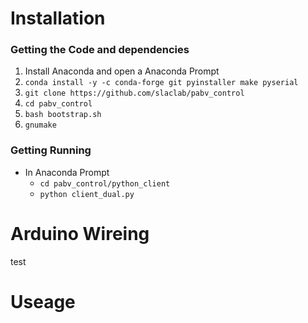 # Installation
### Getting the Code and dependencies
1. Install Anaconda and open a Anaconda Prompt
2. `conda install -y -c conda-forge git pyinstaller make pyserial`
3. `git clone https://github.com/slaclab/pabv_control`
4. `cd pabv_control`
5. `bash bootstrap.sh` 
6. `gnumake`

### Getting Running
- In Anaconda Prompt  
  - `cd pabv_control/python_client`  
  - `python client_dual.py`  

# Arduino Wireing
test

# Useage
